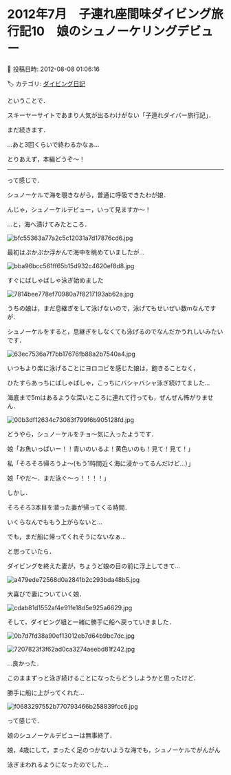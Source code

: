 # 2012年7月　子連れ座間味ダイビング旅行記10　娘のシュノーケリングデビュー

📅 投稿日時: 2012-08-08 01:06:16

🏷️ カテゴリ: [ダイビング日記](ce3a7a8d424d112fce83ee85c81a0e344.md)

ということで．


スキーヤーサイトであまり人気が出るわけがない「子連れダイバー旅行記」．


まだ続きます．


…あと3回くらいで終わるかなぁ…





とりあえず，本編どうぞ～！


---





って感じで．


シュノーケルで海を覗きながら，普通に呼吸できたわが娘．





んじゃ，シュノーケルデビュー，いって見ますか～！


…と，海へ漬けてみたところ．




![bfc55363a77a2c5c12031a7d17876cd6.jpg](images/bfc55363a77a2c5c12031a7d17876cd6.jpg)







最初はぷかぷか浮かんで海中を眺めていましたが…




![bba96bcc561ff65b15d932c4620ef8d8.jpg](images/bba96bcc561ff65b15d932c4620ef8d8.jpg)







すぐにばしゃばしゃ泳ぎ始めました




![7814bee778ef70980a7f8217193ab62a.jpg](images/7814bee778ef70980a7f8217193ab62a.jpg)







うちの娘は，まだ息継ぎをして泳げないので，泳げてもせいぜい数mなんですが．


シュノーケルをすると，息継ぎをしなくても泳げるのでなんだかうれしいみたいです．




![63ec7536a7f7bb17676fb88a2b7540a4.jpg](images/63ec7536a7f7bb17676fb88a2b7540a4.jpg)







いつもより楽に泳げることにヨロコビを感じた娘は，飽きることなく，


ひたすらあっちにばしゃばしゃ，こっちにバシャバシャ泳ぎ続けてました…


海底まで5mはあるような深いところに連れて行っても，ぜんぜん怖がりません．




![00b3df12634c73083f799f6b905128fd.jpg](images/00b3df12634c73083f799f6b905128fd.jpg)




どうやら，シュノーケルをチョ～気に入ったようです．





娘「お魚いっぱいー！！青いのいるよ！黄色いのも！見て！見て！」


私「そろそろ帰ろうよ～(もう1時間近く海に浸かってるんだけど…）」


娘「やだ～．まだ泳ぐ～っ！！！！」





しかし．


そろそろ3本目を潜った妻が帰ってくる時間．


いくらなんでももう上がらないと…


でも，まだ船に帰ってくれそうにないなぁ…





と思っていたら．


ダイビングを終えた妻が，ちょうど娘の目の前に浮上してきて…




![a479ede72568d0a2841b2c293bda48b5.jpg](images/a479ede72568d0a2841b2c293bda48b5.jpg)







大喜びで妻についていく娘．




![cdab81d1552af4e91fe18d5e925a6629.jpg](images/cdab81d1552af4e91fe18d5e925a6629.jpg)







そして，ダイビング組と一緒に勝手に船へ戻っていきました．




![0b7d7fd38a90ef13012eb7d64b9bc7dc.jpg](images/0b7d7fd38a90ef13012eb7d64b9bc7dc.jpg)









![7207823f3f62ad0ca3274aeebd81f242.jpg](images/7207823f3f62ad0ca3274aeebd81f242.jpg)







…良かった．


このままずっと泳ぎ続けることになったらどうしようかと思ったけど．


勝手に船に上がってくれた…




![f0683297552b770793466b258839fcc6.jpg](images/f0683297552b770793466b258839fcc6.jpg)







って感じで．


娘のシュノーケルデビューは無事終了．


娘，4歳にして，まったく足のつかないような海でも，シュノーケルでがんがん


泳ぎまわれるようになったのでした…
